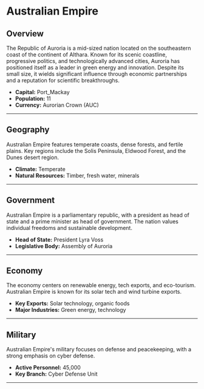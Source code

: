 # Australian Empire

## Overview
The Republic of Auroria is a mid-sized nation located on the southeastern coast of the continent of Althara. Known for its scenic coastline, progressive politics, and technologically advanced cities, Auroria has positioned itself as a leader in green energy and innovation. Despite its small size, it wields significant influence through economic partnerships and a reputation for scientific breakthroughs.

- **Capital:** Port_Mackay
- **Population:** 11
- **Currency:** Aurorian Crown (AUC)

---

## Geography
Australian Empire features temperate coasts, dense forests, and fertile plains. Key regions include the Solis Peninsula, Eldwood Forest, and the Dunes desert region.

- **Climate:** Temperate
- **Natural Resources:** Timber, fresh water, minerals

---

## Government
Australian Empire is a parliamentary republic, with a president as head of state and a prime minister as head of government. The nation values individual freedoms and sustainable development.

- **Head of State:** President Lyra Voss
- **Legislative Body:** Assembly of Auroria

---

## Economy
The economy centers on renewable energy, tech exports, and eco-tourism. Australian Empire is known for its solar tech and wind turbine exports.

- **Key Exports:** Solar technology, organic foods
- **Major Industries:** Green energy, technology

---

## Military
Australian Empire's military focuses on defense and peacekeeping, with a strong emphasis on cyber defense.

- **Active Personnel:** 45,000
- **Key Branch:** Cyber Defense Unit

---

